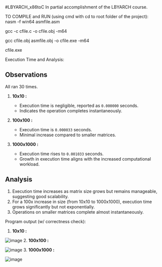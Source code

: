 #LBYARCH_x86toC
In partial accomplishment of the LBYARCH course. 


TO COMPILE and RUN (using cmd with cd to root folder of the project):
nasm -f win64 asmfile.asm

gcc -c cfile.c -o cfile.obj -m64

gcc cfile.obj asmfile.obj -o cfile.exe -m64

cfile.exe


Execution Time and Analysis:
## Observations
All ran 30 times.
1. **10x10 :**
   - Execution time is negligible, reported as `0.000000` seconds.
   - Indicates the operation completes instantaneously.
     
2. **100x100 :**
   - Execution time is `0.000033` seconds.
   - Minimal increase compared to smaller matrices.

3. **1000x1000 :**
   - Execution time rises to `0.001033` seconds.
   - Growth in execution time aligns with the increased computational workload.
  ## Analysis

 1. Execution time increases as matrix size grows but remains manageable, suggesting good scalability.
 2. For a 100x increase in size (from 10x10 to 1000x1000), execution time grows significantly but not exponentially.
 3. Operations on smaller matrices complete almost instantaneously.


Program output (w/ correctness check):
1. **10x10 :**
   
![image](https://github.com/user-attachments/assets/3e0d486c-6c1c-452e-b6ec-8d42434ab45d)
2. **100x100 :**

![image](https://github.com/user-attachments/assets/7a086fe4-7c80-4a6b-96df-06c8208fd689)
3. **1000x1000 :**

![image](https://github.com/user-attachments/assets/5a2fa27b-5fe4-4761-b838-c7ec90bb635c)


